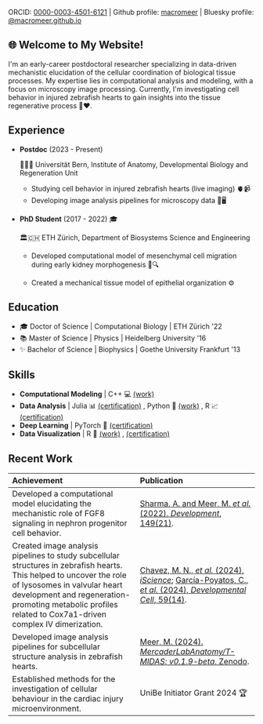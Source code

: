 ORCID: [0000-0003-4501-6121](https://orcid.org/0000-0003-4501-6121) | Github profile: [macromeer](https://github.com/macromeer) | Bluesky profile: [@macromeer.github.io](https://bsky.app/profile/macromeer.github.io) 



## 🌐 Welcome to My Website! 

I'm an early-career postdoctoral researcher specializing in data-driven mechanistic elucidation of the cellular coordination of biological tissue processes. My expertise lies in computational analysis and modeling, with a focus on microscopy image processing. Currently, I'm investigating cell behavior in injured zebrafish hearts to gain insights into the tissue regenerative process 🐠❤️.

## **Experience**
- **Postdoc** (2023 - Present) 
  
  🐻🇨🇭 Universität Bern, Institute of Anatomy, Developmental Biology and Regeneration Unit 
  
    * Studying cell behavior in injured zebrafish hearts (live imaging) 🫀📹
    * Developing image analysis pipelines for microscopy data 📸🖥️

- **PhD Student** (2017 - 2022) 🎓

  🏛️🇨🇭 ETH Zürich, Department of Biosystems Science and Engineering 
  
    * Developed computational model of mesenchymal cell migration during early kidney morphogenesis 🦠🔍 
      
    * Created a mechanical tissue model of epithelial organization ⚙️

## **Education**

*   🎓 Doctor of Science | Computational Biology | ETH Zürich '22 
*   📚 Master of Science | Physics | Heidelberg University '16 
*   ✨ Bachelor of Science | Biophysics | Goethe University Frankfurt '13 

## **Skills**

*   **Computational Modeling** | C++ 💻 [(work)](https://git.bsse.ethz.ch/iber/Publications/2022_Meer_NPC_Condensation) 
*   **Data Analysis** | Julia 📊 [(certification)](https://coursera.org/share/a62d80f195c50fd8d7c7b0ece3bb2279) , Python 🐍 [(work)](https://github.com/macromeer) , R 📈 [(certification)](https://courses.edx.org/certificates/bfb8efbaa75d4de3afa94f8599671b6d) 
*   **Deep Learning** | PyTorch 🧠 [(certification)](https://github.com/macromeer/macromeer.github.io/blob/main/certificates/Bern_DL_WinterSchool_2024_Certificate_MarcoMeer.pdf)
*   **Data Visualization** | R 🎨 [(work)](https://github.com/macromeer/scifig_plot_examples_R) , [(certification)](https://courses.edx.org/certificates/f4a5d4042f9c45a4892559d431aa4b2e)

## **Recent Work**

| Achievement                                                                                                                                                                                                                                                           | Publication                                                                                                                                                                                                              |
| :-------------------------------------------------------------------------------------------------------------------------------------------------------------------------------------------------------------------------------------------------------------------- | :-------------------------------------------------------------------------------------------------------------------------------------------------------------------------------------------------------------------------- |
| Developed a computational model elucidating the mechanistic role of FGF8 signaling in nephron progenitor cell behavior.                                                                                                                                                           | [Sharma, A. and Meer, M. *et al.* (2022). *Development*, 149(21)](https://doi.org/10.1242/dev.201012).                                                                                                                                                                         |
| Created image analysis pipelines to study subcellular structures in zebrafish hearts. This helped to uncover the role of lysosomes in valvular heart development and regeneration-promoting metabolic profiles related to Cox7a1-driven complex IV dimerization. | [Chavez, M. N., *et al.* (2024), *iScience*](https://doi.org/10.1016/j.isci.2024.111406); [García-Poyatos, C., *et al.* (2024), *Developmental Cell*, 59(14)](https://doi.org/10.1016/j.devcel.2024.04.012).                                                                                                             |
| Developed image analysis pipelines for subcellular structure analysis in zebrafish hearts.                                                                                                                                                                           | [Meer, M. (2024). *MercaderLabAnatomy/T-MIDAS: v0.1.9-beta*. Zenodo](https://doi.org/10.5281/zenodo.10728503).                                                                                                                                                        |
| Established methods for the investigation of cellular behaviour in the cardiac injury microenvironment.                                                                                                                                                                           | UniBe Initiator Grant 2024 🏆                                                                                                                                                       |
